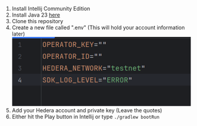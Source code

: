 1. Install Intellij Community Edition
2. Install Java 23 [here](https://www.oracle.com/java/technologies/downloads/)
3. Clone this repository
4. Create a new file called ".env" (This will hold your account information later)
![img.png](images/img.png)
5. Add your Hedera account and private key (Leave the quotes)
6. Either hit the Play button in Intellij or type ```./gradlew bootRun```